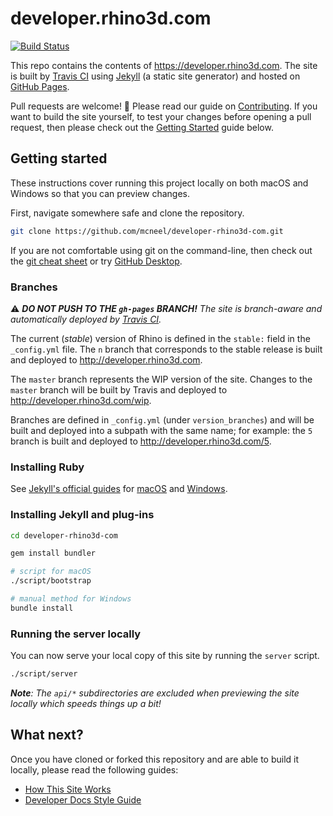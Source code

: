 # developer.rhino3d.com

[![Build Status](https://travis-ci.org/mcneel/developer-rhino3d-com.svg?branch=master)](https://travis-ci.org/mcneel/developer-rhino3d-com)

This repo contains the contents of https://developer.rhino3d.com.
The site is built by [Travis CI](https://travis-ci.org/mcneel/developer-rhino3d-com) using [Jekyll](http://jekyllrb.com/) (a static site generator) and hosted on [GitHub Pages](https://pages.github.com/).

Pull requests are welcome! :tada: Please read our guide on [Contributing](https://github.com/mcneel/developer-rhino3d-com/blob/6/CONTRIBUTING.md). If you want to build the site yourself, to test your changes before opening a pull request, then please check out the [Getting Started](#getting-started) guide below.

## Getting started

These instructions cover running this project locally on both macOS and Windows so that you can preview changes.

First, navigate somewhere safe and clone the repository.

```bash
git clone https://github.com/mcneel/developer-rhino3d-com.git
```

If you are not comfortable using git on the command-line, then check out the [git cheat sheet](https://services.github.com/on-demand/downloads/github-git-cheat-sheet.pdf) or try [GitHub Desktop](https://desktop.github.com).

### Branches

:warning: _**DO NOT PUSH TO THE `gh-pages` BRANCH!** The site is branch-aware and automatically deployed by [Travis CI](https://travis-ci.org/mcneel/developer-rhino3d-com)._

The current (_stable_) version of Rhino is defined in the `stable:` field in the `_config.yml` file.  The `n` branch that corresponds to the stable release is built and deployed to http://developer.rhino3d.com.  

The `master` branch represents the WIP version of the site.  Changes to the `master` branch will be built by Travis and deployed to http://developer.rhino3d.com/wip.  

Branches are defined in `_config.yml` (under `version_branches`) and will be built and deployed into a subpath with the same name; for example: the `5` branch is built and deployed to http://developer.rhino3d.com/5.

### Installing Ruby

See [Jekyll's official guides](https://jekyllrb.com/docs/installation/) for [macOS](https://jekyllrb.com/docs/installation/macos/) and [Windows](https://jekyllrb.com/docs/installation/windows/).

### Installing Jekyll and plug-ins

```bash
cd developer-rhino3d-com

gem install bundler

# script for macOS
./script/bootstrap

# manual method for Windows
bundle install
```

### Running the server locally

You can now serve your local copy of this site by running the `server` script.

```bash
./script/server
```

_**Note**: The `api/*` subdirectories are excluded when previewing the site locally which speeds things up a bit!_

## What next?

Once you have cloned or forked this repository and are able to build it locally, please read the following guides:

- [How This Site Works](http://developer.rhino3d.com/guides/general/how-this-site-works/)
- [Developer Docs Style Guide](http://developer.rhino3d.com/guides/general/developer-docs-style-guide/)
